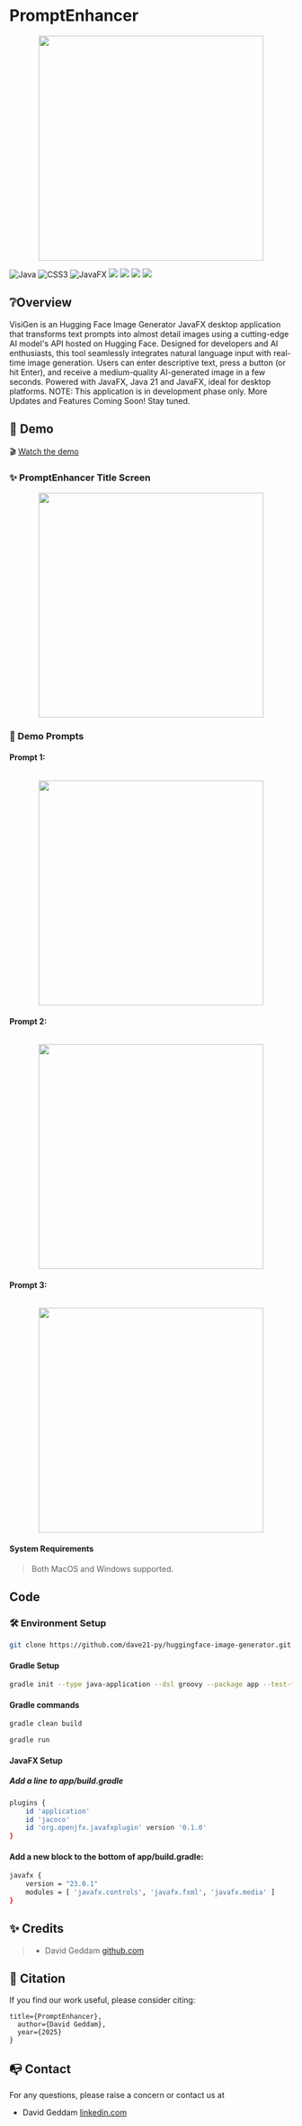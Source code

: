 # PromptEnhancer

<p align="center">
<img src="logo.png"
width="400">
</p>

  ![Java](https://img.shields.io/badge/java-%23ED8B00.svg?style=for-the-badge&logo=openjdk&logoColor=white) ![CSS3](https://img.shields.io/badge/css3-%231572B6.svg?style=for-the-badge&logo=css3&logoColor=white) ![JavaFX](https://img.shields.io/badge/javafx-%23FF0000.svg?style=for-the-badge&logo=javafx&logoColor=white) <img src="https://img.shields.io/badge/-HuggingFace-FDEE21?style=for-the-badge&logo=HuggingFace&logoColor=black" /> <img src="https://img.shields.io/badge/gradle-02303A?style=for-the-badge&logo=gradle&logoColor=white" /> <img src="https://img.shields.io/badge/Visual_Studio_Code-0078D4?style=for-the-badge&logo=visual%20studio%20code&logoColor=white" /> <img src="https://img.shields.io/badge/GIT-E44C30?style=for-the-badge&logo=git&logoColor=white" />  


## ❔Overview

VisiGen is an Hugging Face Image Generator JavaFX desktop application that transforms text prompts into almost detail images using a cutting-edge AI model's API hosted on Hugging Face. Designed for developers and AI enthusiasts, this tool seamlessly integrates natural language input with real-time image generation.
Users can enter descriptive text, press a button (or hit Enter), and receive a medium-quality AI-generated image in a few seconds. Powered with JavaFX, Java 21 and JavaFX, ideal for desktop platforms.
NOTE:
This application is in development phase only. More Updates and Features Coming Soon!
Stay tuned.


## 👀 Demo

🎬 [Watch the demo]()


### ✨ PromptEnhancer Title Screen

<p align="center">
<img src="titlescreen.png"
width="400">
</p>

### 👀 Demo Prompts

#### Prompt 1:
```bash

```

<p align="center">
<img src="demo1.png"
width="400">
</p>

#### Prompt 2:
```bash

```

<p align="center">
<img src="demo2.png"
width="400">
</p>

#### Prompt 3:
```bash

```

<p align="center">
<img src="demo3.png"
width="400">
</p>


#### System Requirements

> Both MacOS and Windows supported.


## Code

### 🛠️ Environment Setup

```bash
git clone https://github.com/dave21-py/huggingface-image-generator.git
```

#### Gradle Setup

```bash
gradle init --type java-application --dsl groovy --package app --test-framework junit-jupiter --use-defaults --overwrite 
```
#### Gradle commands

```bash
gradle clean build
```

```bash
gradle run
```

#### JavaFX Setup
##### Add a line to app/build.gradle
```bash
plugins {
    id 'application'
    id 'jacoco'
    id 'org.openjfx.javafxplugin' version '0.1.0'
}
```
#### Add a new block to the bottom of app/build.gradle:
```bash
javafx {
    version = "23.0.1"
    modules = [ 'javafx.controls', 'javafx.fxml', 'javafx.media' ]
}
```

## ✨ Credits

> + David Geddam [github.com](https://github.com/dave21-py)


## 🚀 Citation

If you find our work useful, please consider citing:

```
title={PromptEnhancer},
  author={David Geddam},
  year={2025}
}
```

## 📭 Contact

For any questions, please raise a concern or contact us at
+ David Geddam [linkedin.com](https://www.linkedin.com/in/david-geddam/)
